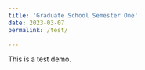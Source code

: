 ```yaml
---
title: 'Graduate School Semester One'
date: 2023-03-07
permalink: /test/

---
```


This is a test demo.